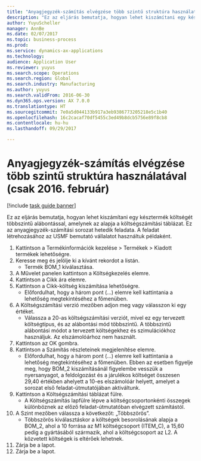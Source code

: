 ```yaml
--- 
title: "Anyagjegyzék-számítás elvégzése több szintű struktúra használatával (csak 2016. február)"
description: "Ez az eljárás bemutatja, hogyan lehet kiszámítani egy késztermék költségét többszintű alábontással, amelynek az alapja a költségszámítási táblázat."
author: YuyuScheller
manager: AnnBe
ms.date: 02/07/2017
ms.topic: business-process
ms.prod: 
ms.service: dynamics-ax-applications
ms.technology: 
audience: Application User
ms.reviewer: yuyus
ms.search.scope: Operations
ms.search.region: Global
ms.search.industry: Manufacturing
ms.author: yuyus
ms.search.validFrom: 2016-06-30
ms.dyn365.ops.version: AX 7.0.0
ms.translationtype: HT
ms.sourcegitcommit: 7e0a5d044133b917a3eb9386773205218e5c1b40
ms.openlocfilehash: 16c2cacaf70df5455c3ed49b8dcb5756e89f8cb8
ms.contentlocale: hu-hu
ms.lasthandoff: 09/29/2017

---
```

# <a name="calculate-a-bom-by-using-a-multilevel-structure-february-2016-only"></a>Anyagjegyzék-számítás elvégzése több szintű struktúra használatával (csak 2016. február)

[!include [task guide banner](../../includes/task-guide-banner.md)]

Ez az eljárás bemutatja, hogyan lehet kiszámítani egy késztermék költségét többszintű alábontással, amelynek az alapja a költségszámítási táblázat. Ez az anyagjegyzék-számítási sorozat hetedik feladata. A feladat létrehozásához az USMF bemutató vállalatot használtuk példaként.

1. Kattintson a Termékinformációk kezelése > Termékek > Kiadott termékek lehetőségre.
2. Keresse meg és jelölje ki a kívánt rekordot a listán.
    * Termék BOM_1 kiválasztása.  
3. A Művelet panelen kattintson a Költségkezelés elemre.
4. Kattintson a Cikk ára elemre.
5. Kattintson a Cikk-költség kiszámítása lehetőségre.
    * Előfordulhat, hogy a három pont (...) elemre kell kattintania a lehetőség megtekintéséhez a főmenüben.  
6. A Költségszámítási verzió mezőben adjon meg vagy válasszon ki egy értéket.
    * Válassza a 20-as költségszámítási verziót, mivel ez egy tervezett költségtípus, és az alábontási mód többszintű.   A többszintű alábontási módot a tervezett költségekhez és szimulációkhoz használjuk. Az elszámolóárhoz nem használt.  
7. Kattintson az OK gombra.
8. Kattintson a Számítás részleteinek megjelenítése elemre.
    * Előfordulhat, hogy a három pont (...) elemre kell kattintania a lehetőség megtekintéséhez a főmenüben.  Ebben az esetben figyelje meg, hogy BOM_2 kiszámításánál figyelembe vesszük a nyersanyagot, a feldolgozást és a járulékos költséget összesen 29,40 értékben ahelyett a 10-es elszámolóár helyett, amelyet a sorozat első feladat-útmutatójában aktiváltunk.  
9. Kattintson a Költségszámítási táblázat fülre.
    * A Költségszámítás lapfülre lépve a költségcsoportonkénti összegek különböznek az előző feladat-útmutatóban elvégzett számítástól.  
10. A Szint mezőben válassza a következőt: „Többszörös”.
    * Többszörös kiválasztáskor a költségek besorolásának alapja a BOM_2, ahol a 10 forrása az M1 költségcsoport (ITEM_C), a 15,60 pedig a gyártásából származik, ahol a költségcsoport az L2. A közvetett költségek is eltérőek lehetnek.  
11. Zárja be a lapot.
12. Zárja be a lapot.


